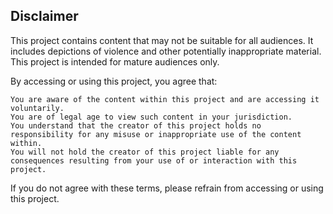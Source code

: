 ## Disclaimer
This project contains content that may not be suitable for all audiences. It includes depictions of violence and other potentially inappropriate material. This project is intended for mature audiences only.

By accessing or using this project, you agree that:

    You are aware of the content within this project and are accessing it voluntarily.
    You are of legal age to view such content in your jurisdiction.
    You understand that the creator of this project holds no responsibility for any misuse or inappropriate use of the content within.
    You will not hold the creator of this project liable for any consequences resulting from your use of or interaction with this project.

If you do not agree with these terms, please refrain from accessing or using this project.